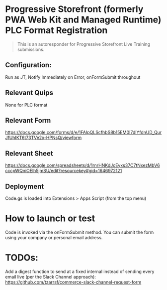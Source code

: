 # Progressive Storefront (formerly PWA Web Kit and Managed Runtime) PLC Format Registration

> This is an autoresponder for Progressive Storefront Live Training submissions.

## Configuration:

Run as JT, Notify Immediately on Error, onFormSubmit throughout

## Relevant Quips

None for PLC format

## Relevant Form

https://docs.google.com/forms/d/e/1FAIpQLScfhbS8b15EM0I7dlYfdnUD_QurJfUhIKT6t73TVe2x-HPNsQ/viewform

## Relevant Sheet

https://docs.google.com/spreadsheets/d/1rnrHNKdJcEyxs37C7tNxezMbV6cccpWQniOElh5jmSU/edit?resourcekey#gid=1646972121

## Deployment

Code.gs is loaded into Extensions > Apps Script (from the top menu)

# How to launch or test

Code is invoked via the onFormSubmit method. You can submit the form using your company or personal email address.

# TODOs:

Add a digest function to send at a fixed internal instead of sending every email live (per the Slack Channel approach): https://github.com/tzarrsf/commerce-slack-channel-request-form
